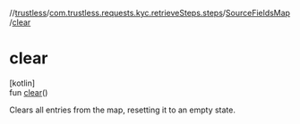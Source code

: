//[trustless](../../../index.md)/[com.trustless.requests.kyc.retrieveSteps.steps](../index.md)/[SourceFieldsMap](index.md)/[clear](clear.md)

# clear

[kotlin]\
fun [clear](clear.md)()

Clears all entries from the map, resetting it to an empty state.
